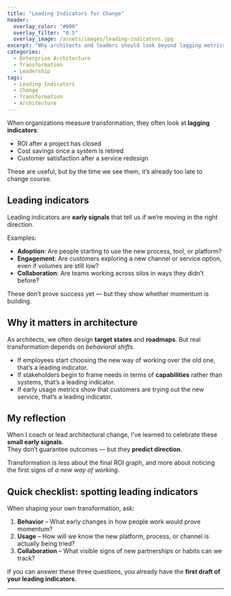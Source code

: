 ```yaml
---
title: "Leading Indicators for Change"
header:
  overlay_color: "#000"
  overlay_filter: "0.5"
  overlay_image: /assets/images/leading-indicators.jpg
excerpt: "Why architects and leaders should look beyond lagging metrics when guiding transformation."
categories:
  - Enterprise Architecture
  - Transformation
  - Leadership
tags:
  - Leading Indicators
  - Change
  - Transformation
  - Architecture
---
```


When organizations measure transformation, they often look at **lagging indicators**:  
- ROI after a project has closed  
- Cost savings once a system is retired  
- Customer satisfaction after a service redesign  

These are useful, but by the time we see them, it’s already too late to change course.  

## Leading indicators
Leading indicators are **early signals** that tell us if we’re moving in the right direction.  

Examples:  
- **Adoption**: Are people starting to use the new process, tool, or platform?  
- **Engagement**: Are customers exploring a new channel or service option, even if volumes are still low?  
- **Collaboration**: Are teams working across silos in ways they didn’t before?  

These don’t prove success yet — but they show whether momentum is building.  


## Why it matters in architecture
As architects, we often design **target states** and **roadmaps**. But real transformation depends on *behavioral shifts*.  

- If employees start choosing the new way of working over the old one, that’s a leading indicator.  
- If stakeholders begin to frame needs in terms of **capabilities** rather than systems, that’s a leading indicator.  
- If early usage metrics show that customers are trying out the new service, that’s a leading indicator.  


## My reflection
When I coach or lead architectural change, I’ve learned to celebrate these **small early signals**.  
They don’t guarantee outcomes — but they **predict direction**.  

Transformation is less about the final ROI graph, and more about noticing the first signs of *a new way of working*.  

## Quick checklist: spotting leading indicators
When shaping your own transformation, ask:  

1. **Behavior** – What early changes in how people work would prove momentum?  
2. **Usage** – How will we know the new platform, process, or channel is actually being tried?  
3. **Collaboration** – What visible signs of new partnerships or habits can we track?  

If you can answer these three questions, you already have the **first draft of your leading indicators**.  

---
